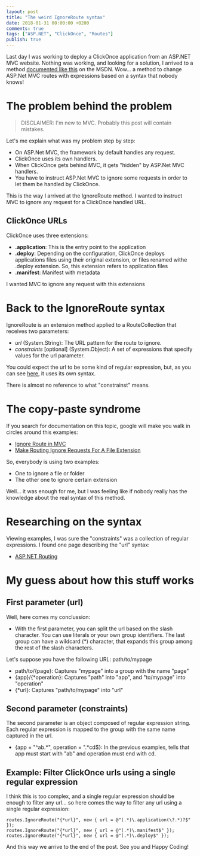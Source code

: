 ```yaml
---
layout: post
title: "The weird IgnoreRoute syntax"
date: 2018-01-31 00:00:00 +0200
comments: true
tags: ["ASP.NET", "ClickOnce", "Routes"]
publish: true
---
```

Last day I was working to deploy a ClickOnce application from an ASP.NET MVC website. Nothing was working, and looking for a solution, I arrived to a method [documented like this](https://msdn.microsoft.com/en-us/library/dd470170(v=vs.118).aspx) on the MSDN. Wow... a method to change ASP.Net MVC routes with expressions based on a syntax that nobody knows!

# The problem behind the problem
> DISCLAIMER: I'm new to MVC. Probably this post will contain mistakes. 

Let's me explain what was my problem step by step:

* On ASP.Net MVC, the framework by default handles any request.
* ClickOnce uses its own handlers.
* When ClickOnce gets behind MVC, it gets "hidden" by ASP.Net MVC handlers.
* You have to instruct ASP.Net MVC to ignore some requests in order to let them be handled by ClickOnce.

This is the way I arrived at the IgnoreRoute method. I wanted to instruct MVC to ignore any request for a ClickOnce handled URL.

## ClickOnce URLs

ClickOnce uses three extensions:

* **.application**: This is the entry point to the application 
* **.deploy**: Depending on the configuration, ClickOnce deploys applications files using their original extension, or files renamed withe .deploy extension. So, this extension refers to application files
* **.manifest**: Manifest with metadata

I wanted MVC to ignore any request with this extensions

# Back to the IgnoreRoute syntax

IgnoreRoute is an extension method applied to a RouteCollection that receives two parameters:

* *url* (System.String): The URL pattern for the route to ignore.
* *constraints* \[optional\] (System.Object): A set of expressions that specify values for the url parameter.

You could expect the url to be some kind of regular expression, but, as you can see [here](https://msdn.microsoft.com/en-us/library/cc668201.aspx), it uses its own syntax.

There is almost no reference to what "constrainst" means.

# The copy-paste syndrome

If you search for documentation on this topic, google will make you walk in circles around this examples:
* [Ignore Route in MVC](http://www.c-sharpcorner.com/UploadFile/f82e9a/ignore-route-in-mvc/)
* [Make Routing Ignore Requests For A File Extension](https://haacked.com/archive/2008/07/14/make-routing-ignore-requests-for-a-file-extension.aspx/)

So, everybody is using two examples:
* One to ignore a file or folder
* The other one to ignore certain extension

Well... it was enough for me, but I was feeling like if nobody really has the knowledge about the real syntax of this method.

# Researching on the syntax

Viewing examples, I was sure the "constraints" was a collection of regular expressions. I found one page describing the "url" syntax:
* [ASP.NET Routing](https://msdn.microsoft.com/en-us/library/cc668201.aspx)

# My guess about how this stuff works
## First parameter (url)
Well, here comes my conclussion:
* With the first parameter, you can split the url based on the slash character. You can use literals or your own group identifiers. The last group can have a wildcard (*) character, that expands this group among the rest of the slash characters.

Let's suppose you have the following URL: path/to/mypage

* path/to/{page}: Captures "mypage" into a group with the name "page"
* {app}/{*operation}: Captures "path" into "app", and "to/mypage" into "operation"
* {*url}: Captures "path/to/mypage" into "url"

## Second parameter (constraints)
The second parameter is an object composed of regular expression string. Each regular expression is mapped to the group with the same name captured in the url.

* {app = "^ab.*", operation = ".*cd$}: In the previous examples, tells that app must start with "ab" and  operation must end with cd.

## Example: Filter ClickOnce urls using a single regular expression

I think this is too complex, and a single regular expression should be enough to filter any url... so here comes the way to filter any url using a single regular expression:


```
routes.IgnoreRoute("{*url}", new { url = @"(.*)\.application(\?.*)?$" });
routes.IgnoreRoute("{*url}", new { url = @"(.*)\.manifest$" });
routes.IgnoreRoute("{*url}", new { url = @"(.*)\.deploy$" });
```

And this way we arrive to the end of the post. See you and Happy Coding!
